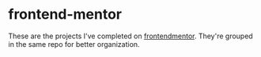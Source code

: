 # frontend-mentor

These are the projects I've completed on [frontendmentor](https://www.frontendmentor.io/).  They're grouped in the same repo for better organization.
